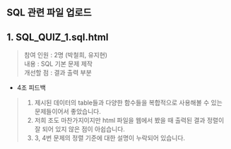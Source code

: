 ## SQL 관련 파일 업로드 

## 1. SQL_QUIZ_1.sql.html

 > 참여 인원 : 2명 (박철희, 유지현) <br>
 > 내용 : SQL 기본 문제 제작 <br>
 > 개선할 점 : 결과 출력 부분 
   
 * 4조 피드백

 > 1. 제시된 데이터의 table들과 다양한 함수들을 복합적으로 사용해볼 수 있는 문제들이어서 좋았습니다.
 > 2. 저희 조도 마찬가지이지만 html 파일을 웹에서 봤을 때 출력된 결과 정렬이 잘 되어 있지 않은 점이 아쉽습니다.
 > 3. 3, 4번 문제의 정렬 기준에 대한 설명이 누락되어 있습니다.
